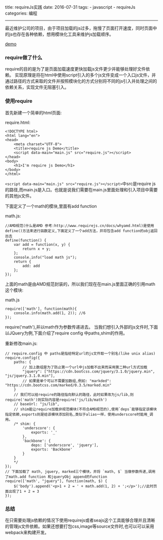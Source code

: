 title: requireJs实践
date: 2016-07-31
tags: 
    - javascript
    - requireJs
categories: 编程

---

最近维护公司的项目，由于项目加载的js过多，拖慢了页面打开速度，同时页面中的js也存在各种依赖，想用模块化工具来维护js加载顺序。

[demo](http://www.huangmin.me/demo/html/requireJsDemo/require.html)

<!--more-->  

### require做了什么

require的目的是为了是页面加载速度更快加载js文件更少并能够处理好文件依赖。
实现原理是将在html中使用script引入的多个js文件变成一个入口js文件，并通过路径的方式来取的文件并按照模块化的方式分别将不同的js引入并处理之间的依赖关系，实现文件无阻塞引入。

### 使用require
首先新建一个简单的html页面:

require.html:

```
<!DOCTYPE html>
<html lang="en">
<head>
    <meta charset="UTF-8">
    <title>require js Demo</title>
    <script data-main="main.js" src="require.js"></script>
</head>
<body>
    <h1>I'm require js Demo</h1>
</body>
</html>
```

`<script data-main="main.js" src="require.js"></script>`中src是require js的路径,而main.js是入口。也就是说我们需要在main.js里面处理和引入项目中需要的其他js文件。

下面定义了一个math的模块,里面有add function

math.js: 

```
//AMD规范(什么是AMD 参考:http://www.requirejs.cn/docs/whyamd.html)是使用define()方法来进行函数定义,下面定义了一个add方法，并将包含add function的obj返回出去
define(function() {
    var add = function(x, y) {
        return x + y;
    };
    console.info("load math js");
    return {
        add: add
    };
});

```

上面的math是由AMD规范封装的，所以我们现在在main.js里面正确的引用math这个模块:

math.js

```
require(['math'], function(math){
    console.info(math.add(1, 2)); //6
});
```

require('math'),并以math作为参数传递进去。
当我们想引入外部的js文件时,下面以JQuery为例,下面介绍了require config 中paths,shim的作用。

重新修改main.js:

```
// require.config 中 paths是指给特定url的js文件取一个别名(like unix alias)
require.config({
    paths: {
        // 加上数组是为了防止第一个url中js加载不出来而采用第二种url方式加载
        "jquery": ["https://cdn.bootcss.com/jquery/3.1.0/jquery.min", "js/jquery.3.1.0.min"],
        // 如果是单个可以不需要加数组,例如: "markded": "https://cdn.bootcss.com/marked/0.3.5/marked.min"
    }
    // 我们可以给require的路径指向默认的路径，此时如果改为js/lib,则require('math')则实际内容是require('js/lib/math')
    // baseUrl: "js/lib", 
    // shim能让require加载非规范模块(不符合AMD规范的),使用`deps`能够指定该模块指定依赖,exports则是给该模块添加别名,类似于alias一样，使用underscore时能用_调用。
    /* shim: {
        'underscore': {
            exports: '_'
        },
        'backbone': {
            deps: ['underscore', 'jquery'],
            exports: 'Backbone'
        }
    }
    */
});
// 下面加载了 math, jquery, marked三个模块，并将 `math, $` 当做参数传递,调用了math.add function 和jqueryObj append的function
require(['math', "jquery"], function(math, $) {
    $('body').append('<p>1 + 2 = ' + math.add(1, 2) + ';</p>');//此时页面出现了1 + 2 = 3
});
```

### 总结

在只需要处理js依赖的情况下使用requirejs或者seajs这个工具能够合理并且清晰的管理js文件依赖。如果还想要打包css,image等source文件时,也可以可以采用webpack来构建开发。